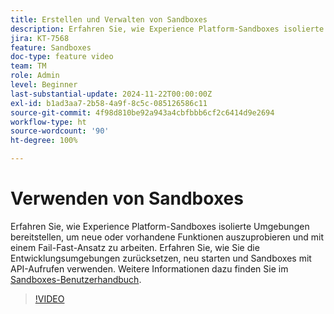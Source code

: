 ```yaml
---
title: Erstellen und Verwalten von Sandboxes
description: Erfahren Sie, wie Experience Platform-Sandboxes isolierte Umgebungen bereitstellen, um neue oder vorhandene Funktionen auszuprobieren und mit einem Fail-Fast-Ansatz zu arbeiten. Erfahren Sie, wie Sie die Entwicklungsumgebungen zurücksetzen, neu starten und Sandboxes mit API-Aufrufen verwenden.
jira: KT-7568
feature: Sandboxes
doc-type: feature video
team: TM
role: Admin
level: Beginner
last-substantial-update: 2024-11-22T00:00:00Z
exl-id: b1ad3aa7-2b58-4a9f-8c5c-085126586c11
source-git-commit: 4f98d810be92a943a4cbfbbb6cf2c6414d9e2694
workflow-type: ht
source-wordcount: '90'
ht-degree: 100%

---
```


# Verwenden von Sandboxes

Erfahren Sie, wie Experience Platform-Sandboxes isolierte Umgebungen bereitstellen, um neue oder vorhandene Funktionen auszuprobieren und mit einem Fail-Fast-Ansatz zu arbeiten. Erfahren Sie, wie Sie die Entwicklungsumgebungen zurücksetzen, neu starten und Sandboxes mit API-Aufrufen verwenden. Weitere Informationen dazu finden Sie im [Sandboxes-Benutzerhandbuch](https://experienceleague.adobe.com/docs/experience-platform/sandbox/home.html?lang=de).

>[!VIDEO](https://video.tv.adobe.com/v/29838/?learn=on)

